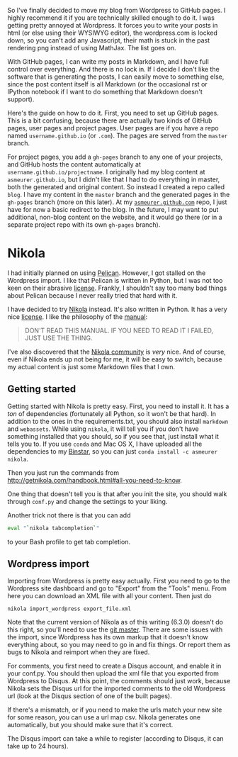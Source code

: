 So I've finally decided to move my blog from Wordpress to GitHub pages.  I
highly recommend it if you are technically skilled enough to do it. I was
getting pretty annoyed at Wordpress. It forces you to write your posts in
html (or else using their WYSIWYG editor), the wordpress.com is locked down,
so you can't add any Javascript, their math is stuck in the past rendering png
instead of using MathJax. The list goes on.

With GitHub pages, I can write my posts in Markdown, and I have full control
over everything. And there is no lock in. If I decide I don't like the
software that is generating the posts, I can easily move to something else,
since the post content itself is all Markdown (or the occasional rst or
IPython notebook if I want to do something that Markdown doesn't support).

Here's the guide on how to do it. First, you need to set up GitHub pages. This
is a bit confusing, because there are actually two kinds of GitHub pages, user
pages and project pages. User pages are if you have a repo named
`username.github.io` (or `.com`). The pages are served from the `master`
branch.

For project pages, you add a `gh-pages` branch to any one of your projects,
and GitHub hosts the content automatically at
`username.github.io/projectname`. I originally had my blog content at
`asmeurer.github.io`, but I didn't like that I had to do everything in master,
both the generated and original content. So instead I created a repo called
`blog`. I have my content in the `master` branch and the generated pages in
the `gh-pages` branch (more on this later). At my
[`asmeurer.github.com`](https://github.com/asmeurer/asmeurer.github.com) repo,
I just have for now a basic redirect to the blog. In the future, I may want to
put additional, non-blog content on the website, and it would go there (or in
a separate project repo with its own `gh-pages` branch).

# Nikola

I had initially planned on using
[Pelican](http://blog.getpelican.com/). However, I got stalled on the
Wordpress import. I like that Pelican is written in Python, but I was not too
keen on their abrasive
[license](https://github.com/getpelican/pelican/blob/master/LICENSE). Frankly,
I shouldn't say too many bad things about Pelican because I never really tried
that hard with it.

I have decided to try [Nikola](http://getnikola.com/) instead. It's also
written in Python. It has a very nice
[license](https://github.com/getnikola/nikola/blob/master/LICENSE.txt). I like
the philosophy of the [manual](http://getnikola.com/handbook.html):

> DON'T READ THIS MANUAL. IF YOU NEED TO READ IT I FAILED, JUST USE THE THING.

I've also discovered that the
[Nikola community](https://groups.google.com/forum/#!forum/nikola-discuss) is
*very* nice. And of course, even if Nikola ends up not being for me, it will
be easy to switch, because my actual content is just some Markdown files that
I own.

## Getting started

Getting started with Nikola is pretty easy. First, you need to install it. It
has a *ton* of dependencies (fortunately all Python, so it won't be that
hard). In addition to the ones in the requirements.txt, you should also
install `markdown` and `webassets`. While using `nikola`, it will tell you if
you don't have something installed that you should, so if you see that, just
install what it tells you to.  If you use `conda` and Mac OS X, I have
uploaded all the dependencies to my [Binstar](https://binstar.org/asmeurer/),
so you can just `conda install -c asmeurer nikola`.

Then you just run the commands from
http://getnikola.com/handbook.html#all-you-need-to-know.

One thing that doesn't tell you is that after you init the site, you should
walk through `conf.py` and change the settings to your liking.

Another trick not there is that you can add

```bash
eval "`nikola tabcompletion`"
```

to your Bash profile to get tab completion.

## Wordpress import

Importing from Wordpress is pretty easy actually. First you need to go to the
Wordpress site dashboard and go to "Export" from the "Tools" menu. From here
you can download an XML file with all your content. Then just do

```
nikola import_wordpress export_file.xml
```

Note that the current version of Nikola as of this writing (6.3.0) doesn't do
this right, so you'll need to use the
[git master](https://github.com/getnikola/nikola). There are some issues with
the import, since Wordpress has its own markup that it doesn't know everything
about, so you may need to go in and fix things. Or report them as bugs to
Nikola and reimport when they are fixed.

For comments, you first need to create a Disqus account, and enable it in your
conf.py. You should then upload the xml file that you exported from Wordpress
to Disqus. At this point, the comments should just work, because Nikola sets
the Disqus url for the imported comments to the old Wordpress url (look at the
Disqus section of one of the built pages).

If there's a mismatch, or if you need to make the urls match your new site for
some reason, you can use a url map csv. Nikola generates one automatically,
but you should make sure that it's correct.

The Disqus import can take a while to register (according to Disqus, it can
take up to 24 hours).
